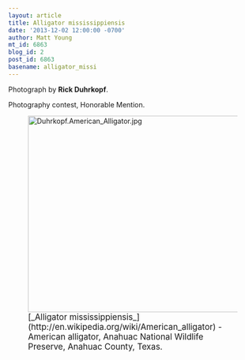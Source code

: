 ```yaml
---
layout: article
title: Alligator mississippiensis
date: '2013-12-02 12:00:00 -0700'
author: Matt Young
mt_id: 6863
blog_id: 2
post_id: 6863
basename: alligator_missi
---
```

Photograph by **Rick Duhrkopf**.

Photography contest, Honorable Mention.

<figure>
<img src="http://pandasthumb.org/Duhrkopf.American_Alligator.jpg" alt="Duhrkopf.American_Alligator.jpg" width="600" height="398" />
<figcaption markdown="span">
<big>[_Alligator mississippiensis_](http://en.wikipedia.org/wiki/American_alligator) - American alligator, Anahuac National Wildlife Preserve, Anahuac County, Texas.</big>

</figcaption>
</figure>
